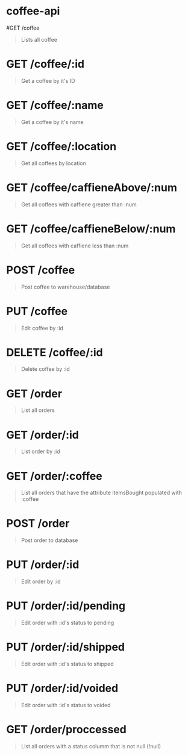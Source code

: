 # coffee-api

#GET /coffee
> Lists all coffee

# GET /coffee/:id
> Get a coffee by it's ID

# GET /coffee/:name
> Get a coffee by it's name

# GET /coffee/:location
> Get all coffees by location

# GET /coffee/caffieneAbove/:num
> Get all coffees with caffiene greater than :num

# GET /coffee/caffieneBelow/:num
> Get all coffees with caffiene less than :num

# POST /coffee
> Post coffee to warehouse/database

# PUT /coffee
> Edit coffee by :id

# DELETE /coffee/:id
> Delete coffee by :id



# GET /order
> List all orders

# GET /order/:id
> List order by :id

# GET /order/:coffee
> List all orders that have the attribute itemsBought populated with :coffee

# POST /order
> Post order to database

# PUT /order/:id
> Edit order by :id

# PUT /order/:id/pending
> Edit order with :id's status to pending

# PUT /order/:id/shipped
> Edit order with :id's status to shipped

# PUT /order/:id/voided
> Edit order with :id's status to voided

# GET /order/proccessed
> List all orders with a status columm that is not null (!null)